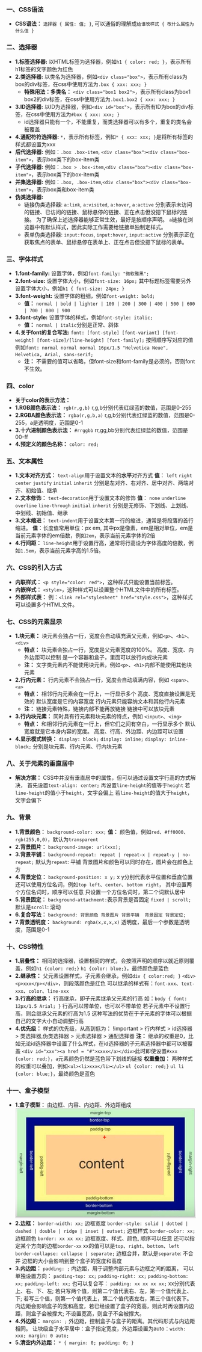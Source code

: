 ### 一、CSS语法
* **CSS语法：** `选择器 { 属性: 值; }`, 可以通俗的理解成`给谁改样式 { 改什么属性为什么值 }`
### 二、选择器
* **1.标签选择器:** 以HTML标签为选择器，例如`h1 { color: red; }`，表示所有h1标签的文字颜色为红色
* **2.类选择器:** 以类名为选择器，例如`<div class="box">`，表示所有class为box的div标签，在css中使用方法为`.box { xxx: xxx; }`
  * **特殊用法：多类名：** `<div class="box1 box2">`，表示所有class为box1 box2的div标签，在css中使用方法为`.box1.box2 { xxx: xxx; }`
* **3.ID选择器:** 以ID为选择器，例如`<div id="box">`，表示所有ID为box的div标签，在css中使用方法为`#box { xxx: xxx; }`
  * id选择器只能有一个，不能重复，而类选择器可以有多个，重复的类名会被覆盖
* **4.通配符符选择器:** `*`，表示所有标签，例如`* { xxx: xxx; }`是将所有标签的样式都设置为xxx
* **后代选择器:** 例如：`.box .box-item`, `<div class="box"><div class="box-item">`，表示box类下的box-item类
* **子代选择器:** 例如：`.box > .box-item`,`<div class="box"><div class="box-item">`，表示box类下的box-item类
* **并集选择器:** 例如：`.box, .box-item`,`<div class="box"><div class="box-item">`，表示box类和box-item类
* **伪类选择器:** 
  * 链接伪类选择器: `a:link`, `a:visited`, `a:hover`, `a:active` 分别表示未访问的链接、已访问的链接、鼠标悬停的链接、正在点击但没摁下鼠标的链接。
   为了确保上述选择器能够正常生效，最好是按顺序声明。
   `a`链接在浏览器中有默认样式，因此实际工作需要给链接单独制定样式。
  * 表单伪类选择器: `input:focus`, `input:hover`, `input:active` 分别表示正在获取焦点的表单、鼠标悬停在表单上、正在点击但没摁下鼠标的表单。
### 三、字体样式
* **1.font-family:** 设置字体，例如`font-family: "微软雅黑";` 
* **2.font-size:** 设置字体大小，例如`font-size: 16px;` 其中标题标签需要另外设置字体大小，例如`h1 { font-size: 24px; }`
* **3.font-weight:** 设置字体的粗细，例如`font-weight: bold;`
  * **值：** `normal | bold | lighter | 100 | 200 | 300 | 400 | 500 | 600 | 700 | 800 | 900`
* **3.font-style:** 设置字体的样式，例如`font-style: italic;`
  * **值：** `normal | italic`分别是正常、斜体
* **4.关于font的复合写法:** `font: [font-style] [font-variant] [font-weight] [font-size]/[line-height] [font-family];` 按照顺序写对应的值
  例如`font: normal normal normal 16px/1.5 "Helvetica Neue", Helvetica, Arial, sans-serif;`
  * **注：** 不需要的值可以省略，但font-size和font-family是必须的，否则font不生效。
### 四、color
* **关于color的表示方法：**
* **1.RGB颜色表示法：** `rgb(r,g,b)` r,g,b分别代表红绿蓝的数值，范围是0-255
* **2.RGBA颜色表示法：** `rgba(r,g,b,a)` r,g,b分别代表红绿蓝的数值，范围是0-255，a是透明度，范围是0-1
* **3.十六进制颜色表示法：** `#rrggbb` rr,gg,bb分别代表红绿蓝的数值，范围是00-ff
* **4.预定义的颜色名称：** `color: red;`
### 五、文本属性
* **1.文本对齐方式：** `text-align`用于设置文本的**水平**对齐方式
  **值**： `left` `right` `center` `justify` `initial` `inherit` 分别是左对齐、右对齐、居中对齐、两端对齐、初始值、继承
* **2.文本修饰：** `text-decoration`用于设置文本的修饰
  **值**： `none` `underline` `overline` `line-through` `initial` `inherit` 分别是无修饰、下划线、上划线、中划线、初始值、继承
* **3.文本缩进：** `text-indent`用于设置文本第一行的缩进，通常是将段落的首行缩进。
  **值**：长度值常用单位：px em, 其中px是像素，em是相对单位，em是当前元素字体的em倍数，例如`2em`，表示当前元素字体的2倍
* **4.行间距：** `line-height`用于设置行高，通常将行高设为字体高度的倍数，例如`1.5em`，表示当前元素字高的1.5倍。
### 六、CSS的引入方式
* **内联样式：** `<p style="color: red">`，这种样式只能设置当前标签。
* **内嵌样式：** `<style>`，这种样式可以设置整个HTML文件中的所有标签。
* **外部样式表：** 例：`<link rel="stylesheet" href="style.css">`，这种样式可以设置多个HTML文件。
### 七、CSS的元素显示
* **1.块元素：** 块元素会独占一行，宽度会自动填充满父元素，例如`<p>`、`<h1>`、`<div>`
  * **特点：** 
    块元素会独占一行，宽度是父元素宽度的100%。
    高度、宽度、内外边距可以控制
    是一个容器和盒子，里面可以放行内或块元素
  * **注：**
    文字类元素内不能使用块元素，例如`<p>`、`<h1>`内部不能使用其他块元素
* **2.行内元素：** 行内元素不会独占一行，宽度会自动填满内容，例如 `<span>`、`<a>`
  * **特点：** 
    相邻行内元素会在一行上，一行显示多个
    高度、宽度直接设置是无效的
    默认宽度是它的内容宽度
    行内元素只能容纳文本和其他行内元素
  * **注：**
    链接元素特殊，链接内部不能再放链接
    链接中可以放块元素
* **3.行内块元素：** 同时具有行元素和块元素的特点，例如 `<input>`、`<img>`
  * **特点：** 
    和相邻行内元素在一行上，但它们之间有空白，一行显示多个
    默认宽度就是它本身内容的宽度。
    高度、行高、外边距、内边距可以设置
* **4.显示模式转换：** `display: block;` `display: inline;` `display: inline-block;`
 分别是块元素、行内元素、行内块元素
### 八、关于元素的垂直居中
* **解决方案：** CSS中并没有垂直居中的属性，但可以通过设置文字行高的方式解决，
 首先设置`text-align: center;` 再设置`line-height`的值等于`height`
 若`line-height`的值小于`height`，文字会偏上
 若`line-height`的值大于`height`，文字会偏下
### 九、背景
* **1.背景颜色：** `background-color: xxx;`
   **值：** 颜色值，例如`red`、`#ff0000`、`rgb(255,0,0)`，默认为`transparent`
* **2.背景图片：** `background-image: url(xxx);`
* **3.背景平铺：** `background-repeat: repeat | repeat-x | repeat-y | no-repeat;`
  默认为`repeat`: 平铺
  背景图片和颜色可以同时存在，图片会在颜色上方
* **4.背景定位：** `background-position: x y;` x y分别代表水平位置和垂直位置
 还可以使用方位名词，例如`top left`、`center`、`bottom right`，
 其中设置两个方位名词时，顺序可以任意
 只设置一个方位名词时，第二个词默认居中
* **5.背景固定：** `background-attachment:`表示背景是否固定
  `fixed | scroll;` 默认是`scroll`: 滚动
* **6.复合写法：** `background: 背景颜色 背景图片 背景平铺  背景固定 背景定位;`
* **7.背景透明度：** `background: rgba(x,x,x,x)` 透明度，最后一个参数是透明度，范围是0-1
### 十、CSS特性
* **1.层叠性：** 相同的选择器，设置相同的样式，会按照声明的顺序以就近原则覆盖，例如`h1 {color: red;}` `h1 {color: blue;}`，最终颜色是蓝色
* **2.继承性：** 父元素设置样式，子元素会继承，例如`div { color:red; }` `<div><p>xxx</p></div>`，则段落颜色是红色
  可以继承的样式有：`font-xxx`、`text-xxx`、`color`、`line-xxx`
* **3.行高的继承：** 行高继承，即子元素继承父元素的行高
  如：`body { font: 12px/1.5 Arial; }` 
  行高可以带单位，也可以不带单位
  若子元素中不设置行高，则会继承父元素的行高为1.5
  这种写法的优势在于子元素的字体可以根据自己的文字大小自动调整行高
* **4.优先级：** 样式的优先级，从高到低为：
  !important > 行内样式 > id选择器 > 类选择器,伪类选择器 > 元素选择器 > 通配选择器
  **注：** 继承的权重是0，比如无论id选择器中设置了什么样式，在id选择器的子元素选择器中都可以被覆盖
  `<div id="xxx"><a href = "#">xxxx</a></div>`此时即使设置`#xxx {color: red;}`，`a`元素颜色仍然是蓝色带下划线的链接
  **权重叠加：** 两种样式的权重可以叠加，例如`<ul><li>xxx</li></ul>` `ul {color: red;}` `ul li {color: blue;}`，最终颜色是蓝色
### 十一、盒子模型
* **1.盒子模型：** 由边框、内容、内边距、外边距组成
 ![1751897936561](image/02.CSS/1751897936561.png)
* **2.边框：** 
  `border-width: xx;` 边框宽度
  `border-style: solid | dotted | dashed | double | ridge | inset | outset;` 边框样式
  `border-color: xx;` 边框颜色
  `border: xx xx xx;` 边框宽度、样式、颜色, 顺序可以任意
  还可以指定某个方向的边框`border-xx` xx的值可以是`top`、`right`、`bottom`、`left`
  `border-collapse: collapse | separate;` 边框合并，默认是`separate`: 不合并
  边框的大小会影响到整个盒子的宽度和高度
* **3.内边距：** `padding: ;` 内边距，用于调整内部元素与边框之间的距离，
  可以单独设置方向：
  `padding-top: xx;` `padding-right: xx;` `padding-bottom: xx;` `padding-left: xx;`
  也可以复合写：
  `padding: xx xx xx xx;` 
  xx分别代表上、右、下、左; 
  若只写两个值，则第二个值代表右、左，第一个值代表上、下;
  若写三个值，则第一个值代表上，第二个值代表左右，第三个值代表下。
  内边距会影响盒子的宽和高度，若已经设置了盒子的宽高，则此时再设置内边距，则盒子会被撑大; 不设置宽高，则盒子不会被撑大。
* **4.外边距：** `margin: ;` 外边距，控制盒子与盒子的距离。其代码形式与内边距相同。
  让块级盒子水平居中：盒子指定宽度，外边距设置为auto：`width: xxx; margin: 0 auto;`
* **5.清空内外边距：** `* { margin: 0; padding: 0; }`
  
